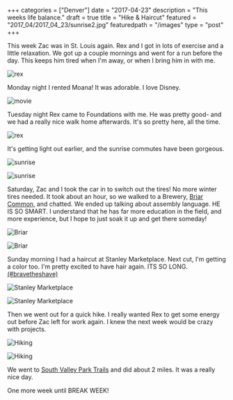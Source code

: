 +++
categories = ["Denver"]
date = "2017-04-23"
description = "This weeks life balance."
draft = true
title = "Hike & Haircut"
featured = "2017_04/2017_04_23/sunrise2.jpg"
featuredpath = "/images"
type = "post"
+++

This week Zac was in St. Louis again. Rex and I got in lots of exercise and a little relaxation. We got up a couple mornings and went for a run before the day. This keeps him tired when I'm away, or when I bring him in with me.

![rex](/images/2017_04/2017_04_23/w-amrun.jpg)

Monday night I rented Moana! It was adorable. I love Disney.

![movie](/images/2017_04/2017_04_23/moana.jpg)

Tuesday night Rex came to Foundations with me. He was pretty good- and we had a really nice walk home afterwards. It's so pretty here, all the time.

![rex](/images/2017_04/2017_04_23/t-walkhome.jpg)

It's getting light out earlier, and the sunrise commutes have been gorgeous.

![sunrise](/images/2017_04/2017_04_23/sunrise.jpg)

![sunrise](/images/2017_04/2017_04_23/sunrise2.jpg)

Saturday, Zac and I took the car in to switch out the tires! No more winter tires needed. It took about an hour, so we walked to a Brewery, [Briar Common,](http://www.briarcommon.com/) and chatted. We ended up talking about assembly language. HE IS SO SMART. I understand that he has far more education in the field, and more experience, but I hope to just soak it up and get there someday!

![Briar](/images/2017_04/2017_04_23/s-car.jpg)

![Briar](/images/2017_04/2017_04_23/s-car2.jpg)

Sunday morning I had a haircut at Stanley Marketplace. Next cut, I'm getting a color too. I'm pretty excited to have hair again. ITS SO LONG. [(#bravetheshave)](https://www.stbaldricks.org)

![Stanley Marketplace](/images/2017_04/2017_04_23/u-clem.jpg)

![Stanley Marketplace](/images/2017_04/2017_04_23/u-zac.jpg)

Then we went out for a quick hike. I really wanted Rex to get some energy out before Zac left for work again. I knew the next week would be crazy with projects.

![Hiking](/images/2017_04/2017_04_23/hike.jpg)

![Hiking](/images/2017_04/2017_04_23/hike2.jpg)

We went to [South Valley Park Trails](http://dayhikesneardenver.com/south-valley-park-ken-caryl/) and did about 2 miles. It was a really nice day.

One more week until BREAK WEEK!

